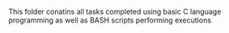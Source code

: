 This folder conatins all tasks completed using basic C language programming as well as BASH scripts performing executions
